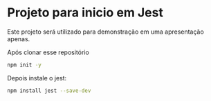 # Projeto para inicio em Jest

Este projeto será utilizado para demonstração em uma apresentação apenas.

Após clonar esse repositório
```bash
npm init -y
```

Depois instale o jest:
```bash
npm install jest --save-dev
```

